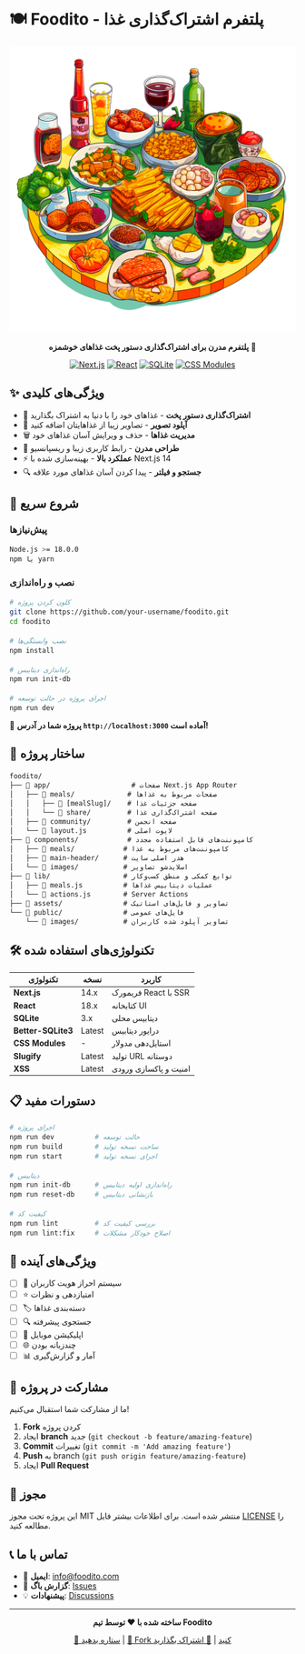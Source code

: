 # 🍽️ Foodito - پلتفرم اشتراک‌گذاری غذا

<div align="center">

![Foodito Logo](./assets/logo.png)

**پلتفرم مدرن برای اشتراک‌گذاری دستور پخت غذاهای خوشمزه** 🚀

[![Next.js](https://img.shields.io/badge/Next.js-14-black?style=for-the-badge&logo=next.js)](https://nextjs.org/)
[![React](https://img.shields.io/badge/React-18-blue?style=for-the-badge&logo=react)](https://reactjs.org/)
[![SQLite](https://img.shields.io/badge/SQLite-3-green?style=for-the-badge&logo=sqlite)](https://sqlite.org/)
[![CSS Modules](https://img.shields.io/badge/CSS-Modules-pink?style=for-the-badge&logo=css3)](https://github.com/css-modules/css-modules)

</div>

## ✨ ویژگی‌های کلیدی

- 🍳 **اشتراک‌گذاری دستور پخت** - غذاهای خود را با دنیا به اشتراک بگذارید
- 📸 **آپلود تصویر** - تصاویر زیبا از غذاهایتان اضافه کنید
- 🗑️ **مدیریت غذاها** - حذف و ویرایش آسان غذاهای خود
- 🎨 **طراحی مدرن** - رابط کاربری زیبا و ریسپانسیو
- ⚡ **عملکرد بالا** - بهینه‌سازی شده با Next.js 14
- 🔍 **جستجو و فیلتر** - پیدا کردن آسان غذاهای مورد علاقه

## 🚀 شروع سریع

### پیش‌نیازها
```bash
Node.js >= 18.0.0
npm یا yarn
```

### نصب و راه‌اندازی

```bash
# کلون کردن پروژه
git clone https://github.com/your-username/foodito.git
cd foodito

# نصب وابستگی‌ها
npm install

# راه‌اندازی دیتابیس
npm run init-db

# اجرای پروژه در حالت توسعه
npm run dev
```

🎉 **پروژه شما در آدرس `http://localhost:3000` آماده است!**

## 📁 ساختار پروژه

```
foodito/
├── 📂 app/                    # صفحات Next.js App Router
│   ├── 📂 meals/             # صفحات مربوط به غذاها
│   │   ├── 📂 [mealSlug]/    # صفحه جزئیات غذا
│   │   └── 📂 share/         # صفحه اشتراک‌گذاری غذا
│   ├── 📂 community/         # صفحه انجمن
│   └── 📄 layout.js          # لایوت اصلی
├── 📂 components/            # کامپوننت‌های قابل استفاده مجدد
│   ├── 📂 meals/            # کامپوننت‌های مربوط به غذا
│   ├── 📂 main-header/      # هدر اصلی سایت
│   └── 📂 images/           # اسلایدشو تصاویر
├── 📂 lib/                  # توابع کمکی و منطق کسب‌وکار
│   ├── 📄 meals.js          # عملیات دیتابیس غذاها
│   └── 📄 actions.js        # Server Actions
├── 📂 assets/               # تصاویر و فایل‌های استاتیک
└── 📂 public/               # فایل‌های عمومی
    └── 📂 images/           # تصاویر آپلود شده کاربران
```

## 🛠️ تکنولوژی‌های استفاده شده

| تکنولوژی | نسخه | کاربرد |
|-----------|------|---------|
| **Next.js** | 14.x | فریمورک React با SSR |
| **React** | 18.x | کتابخانه UI |
| **SQLite** | 3.x | دیتابیس محلی |
| **Better-SQLite3** | Latest | درایور دیتابیس |
| **CSS Modules** | - | استایل‌دهی مدولار |
| **Slugify** | Latest | تولید URL دوستانه |
| **XSS** | Latest | امنیت و پاکسازی ورودی |

## 📋 دستورات مفید

```bash
# اجرای پروژه
npm run dev          # حالت توسعه
npm run build        # ساخت نسخه تولید
npm run start        # اجرای نسخه تولید

# دیتابیس
npm run init-db      # راه‌اندازی اولیه دیتابیس
npm run reset-db     # بازنشانی دیتابیس

# کیفیت کد
npm run lint         # بررسی کیفیت کد
npm run lint:fix     # اصلاح خودکار مشکلات
```

## 🎯 ویژگی‌های آینده

- [ ] 🔐 سیستم احراز هویت کاربران
- [ ] ⭐ امتیازدهی و نظرات
- [ ] 🏷️ دسته‌بندی غذاها
- [ ] 🔍 جستجوی پیشرفته
- [ ] 📱 اپلیکیشن موبایل
- [ ] 🌐 چندزبانه بودن
- [ ] 📊 آمار و گزارش‌گیری

## 🤝 مشارکت در پروژه

ما از مشارکت شما استقبال می‌کنیم! 

1. **Fork** کردن پروژه
2. ایجاد **branch** جدید (`git checkout -b feature/amazing-feature`)
3. **Commit** تغییرات (`git commit -m 'Add amazing feature'`)
4. **Push** به branch (`git push origin feature/amazing-feature`)
5. ایجاد **Pull Request**

## 📄 مجوز

این پروژه تحت مجوز MIT منتشر شده است. برای اطلاعات بیشتر فایل [LICENSE](LICENSE) را مطالعه کنید.

## 📞 تماس با ما

- 📧 **ایمیل**: info@foodito.com
- 🐛 **گزارش باگ**: [Issues](https://github.com/your-username/foodito/issues)
- 💡 **پیشنهادات**: [Discussions](https://github.com/your-username/foodito/discussions)

---

<div align="center">

**ساخته شده با ❤️ توسط تیم Foodito**

[🌟 ستاره بدهید](https://github.com/your-username/foodito) | [🍴 Fork کنید](https://github.com/your-username/foodito/fork) | [📢 اشتراک بگذارید](https://twitter.com/intent/tweet?text=Check%20out%20Foodito!)

</div>
